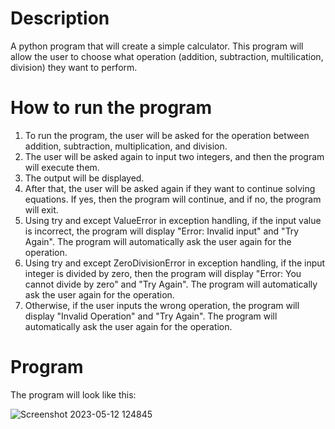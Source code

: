 # Description
A python program that will create a simple calculator. This program will allow the user to choose what operation (addition, subtraction, multilication, division) they want to perform. 

# How to run the program
  1. To run the program, the user will be asked for the operation between addition, subtraction, multiplication, and division.
  2. The user will be asked again to input two integers, and then the program will execute them.
  3. The output will be displayed.
  4. After that, the user will be asked again if they want to continue solving equations. If yes, then the program will continue, and if no, the program will exit.
  5. Using try and except ValueError in exception handling, if the input value is incorrect, the program will display "Error: Invalid input" and "Try Again". The  program will automatically ask the user again for the operation.
  6. Using try and except ZeroDivisionError in exception handling, if the input integer is divided by zero, then the program will display "Error: You cannot divide by zero" and "Try Again". The program will automatically ask the user again for the operation.
  7. Otherwise, if the user inputs the wrong operation, the program will display "Invalid Operation" and "Try Again". The program will automatically ask the user again for the operation.

# Program
The program will look like this:

![Screenshot 2023-05-12 124845](https://github.com/bhnblz/simple-calculator/assets/129713527/d5ed1597-6b45-4cd7-bdaf-f1a129086a13)
